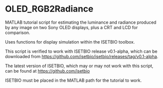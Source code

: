 OLED_RGB2Radiance
=================

MATLAB tutorial script for estimating the luminance and radiance produced by any image on two Sony OLED displays, plus a CRT and LCD for comparison. 

Uses functions for display simulation within the ISETBIO toolbox. 

This script is verified to work with ISETBIO release v0.1-alpha, which can be downloaded from https://github.com/isetbio/isetbio/releases/tag/v0.1-alpha.

The latest version of ISETBIO, which may or may not work with this script, can be found at https://github.com/isetbio

ISETBIO must be placed in the MATLAB path for the tutorial to work.
